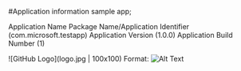 #Application information sample app;


Application Name
Package Name/Application Identifier (com.microsoft.testapp)
Application Version (1.0.0)
Application Build Number (1)

![GitHub Logo](logo.jpg | 100x100)
Format: ![Alt Text](url)

